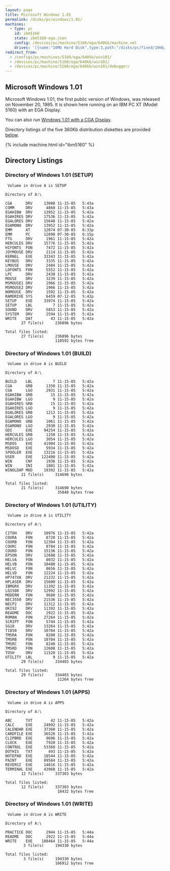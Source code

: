 ```yaml
---
layout: page
title: Microsoft Windows 1.01
permalink: /disks/pc/windows/1.01/
machines:
  - type: pc
    id: ibm5160
    state: ibm5160-ega.json
    config: /devices/pc/machine/5160/ega/640kb/machine.xml
    drives: '[{name:"10Mb Hard Disk",type:3,path:"/disks/pc/fixed/10mb/PCDOS200-WIN101-EGA.json"}]'
redirect_from:
  - /configs/pc/machines/5160/ega/640kb/win101/
  - /devices/pc/machine/5160/ega/640kb/win101/
  - /devices/pc/machine/5160/ega/640kb/win101/debugger/
---
```


Microsoft Windows 1.01
---

Microsoft Windows 1.01, the first public version of Windows, was released on November 20, 1985.  It is shown
here running on an IBM PC XT (Model 5160) with an EGA Display.

You can also run [Windows 1.01 with a CGA Display](/devices/pc/machine/5160/cga/256kb/win101/).

Directory listings of the five 360Kb distribution diskettes are provided [below](#directory-listings). 

{% include machine.html id="ibm5160" %}

Directory Listings
---

### Directory of Windows 1.01 (SETUP)

	 Volume in drive A is SETUP      
	
	Directory of A:\
	
	CGA      DRV     13008 11-15-85   5:43a
	COMM     DRV      4860 11-15-85   5:43a
	EGAHIBW  DRV     13952 11-15-85   5:42a
	EGAHIRES DRV     17536 11-15-85   5:42a
	EGALORES DRV     15648 11-15-85   5:42a
	EGAMONO  DRV     13952 11-15-85   5:42a
	EMM      AT      12874 07-30-85   6:33p
	EMM      PC      12898 07-30-85   6:15p
	FTG      DRV      1961 11-15-85   5:42a
	HERCULES DRV     15776 11-15-85   5:42a
	HIFONTS  FON      7472 11-15-85   5:42a
	JOYMOUSE DRV      2114 11-15-85   5:42a
	KERNEL   EXE     33343 11-15-85   5:42a
	KEYBUS   DRV      3335 11-15-85   5:42a
	LMOUSE   DRV      2484 11-15-85   5:42a
	LOFONTS  FON      5552 11-15-85   5:42a
	LPC      DRV      2438 11-15-85   5:42a
	MOUSE    DRV      3239 11-15-85   5:42a
	MSMOUSE1 DRV      1966 11-15-85   5:42a
	MSMOUSE2 DRV      1966 11-15-85   5:42a
	NOMOUSE  DRV      1592 11-15-85   5:42a
	RAMDRIVE SYS      6459 07-12-85   5:42p
	SETUP    EXE     33974 11-15-85   5:42a
	SETUP    LBL         7 11-15-85   5:42a
	SOUND    DRV      5853 11-15-85   5:42a
	SYSTEM   DRV      2594 11-15-85   5:42a
	WRITE    DAT        43 11-15-85   5:42a
	       27 file(s)     236896 bytes
	
	Total files listed:
	       27 file(s)     236896 bytes
	                      110592 bytes free

### Directory of Windows 1.01 (BUILD)

	 Volume in drive A is BUILD      
	
	Directory of A:\
	
	BUILD    LBL         7 11-15-85   5:42a
	CGA      GRB      1350 11-15-85   5:42a
	CGA      LGO      2931 11-15-85   5:42a
	EGAHIBW  GRB        15 11-15-85   5:42a
	EGAHIBW  LGO         9 11-15-85   5:42a
	EGAHIRES GRB        15 11-15-85   5:42a
	EGAHIRES LGO         9 11-15-85   5:42a
	EGALORES GRB      1213 11-15-85   5:42a
	EGALORES LGO         9 11-15-85   5:42a
	EGAMONO  GRB      1061 11-15-85   5:42a
	EGAMONO  LGO      2930 11-15-85   5:42a
	GDI      EXE     94254 11-15-85   5:42a
	HERCULES GRB      1250 11-15-85   5:42a
	HERCULES LGO      3054 11-15-85   5:42a
	MSDOS    EXE     41904 11-15-85   5:42a
	MSDOSD   EXE      5934 11-15-85   5:42a
	SPOOLER  EXE     13216 11-15-85   5:42a
	USER     EXE    122400 11-15-85   5:42a
	WIN      CNF      1936 11-15-85   5:42a
	WIN      INI      1801 11-15-85   5:42a
	WINOLDAP MOD     19392 11-15-85   5:42a
	       21 file(s)     314690 bytes
	
	Total files listed:
	       21 file(s)     314690 bytes
	                       35840 bytes free

### Directory of Windows 1.01 (UTILITY)

	 Volume in drive A is UTILITY    
	
	Directory of A:\
	
	CITOH    DRV     10976 11-15-85   5:42a
	COURA    FON      8720 11-15-85   5:42a
	COURB    FON     12304 11-15-85   5:42a
	COURC    FON      8784 11-15-85   5:42a
	COURD    FON     15136 11-15-85   5:42a
	EPSON    DRV     12688 11-15-85   5:42a
	HELVA    FON      8032 11-15-85   5:42a
	HELVB    FON     10480 11-15-85   5:42a
	HELVC    FON      8656 11-15-85   5:42a
	HELVD    FON     12224 11-15-85   5:42a
	HP747XA  DRV     21232 11-15-85   5:42a
	HPLASER  DRV     15600 11-15-85   5:42a
	IBMGRX   DRV     11392 11-15-85   5:42a
	LQ1500   DRV     12992 11-15-85   5:42a
	MODERN   FON      9680 11-15-85   5:42a
	NEC3550  DRV     21536 11-15-85   5:42a
	NECP2    DRV     11312 11-15-85   5:42a
	OKI92    DRV     11392 11-15-85   5:42a
	README   DOC      2922 11-15-85   5:42a
	ROMAN    FON     27264 11-15-85   5:42a
	SCRIPT   FON      5744 11-15-85   5:42a
	SG10     DRV     13264 11-15-85   5:42a
	TI850    DRV     10704 11-15-85   5:42a
	TMSRA    FON      8208 11-15-85   5:42a
	TMSRB    FON     10784 11-15-85   5:42a
	TMSRC    FON      8240 11-15-85   5:42a
	TMSRD    FON     12608 11-15-85   5:42a
	TOSH     DRV     11520 11-15-85   5:42a
	UTILITY  LBL         9 11-15-85   5:42a
	       29 file(s)     334403 bytes
	
	Total files listed:
	       29 file(s)     334403 bytes
	                       11264 bytes free

### Directory of Windows 1.01 (APPS)

	 Volume in drive A is APPS       
	
	Directory of A:\
	
	ABC      TXT        42 11-15-85   5:42a
	CALC     EXE     24992 11-15-85   5:42a
	CALENDAR EXE     37360 11-15-85   5:42a
	CARDFILE EXE     36528 11-15-85   5:42a
	CLIPBRD  EXE      9696 11-15-85   5:42a
	CLOCK    EXE      7920 11-15-85   5:42a
	CONTROL  EXE     53360 11-15-85   5:42a
	DOTHIS   TXT       493 11-15-85   5:42a
	NOTEPAD  EXE     18544 11-15-85   5:42a
	PAINT    EXE     89584 11-15-85   5:42a
	REVERSI  EXE     14816 11-15-85   5:42a
	TERMINAL EXE     43968 11-15-85   5:42a
	       12 file(s)     337303 bytes
	
	Total files listed:
	       12 file(s)     337303 bytes
	                       18432 bytes free

### Directory of Windows 1.01 (WRITE)

	 Volume in drive A is WRITE      
	
	Directory of A:\
	
	PRACTICE DOC      2944 11-15-85   5:44a
	README   DOC      2922 11-15-85   5:44a
	WRITE    EXE    188464 11-15-85   5:44a
	        3 file(s)     194330 bytes
	
	Total files listed:
	        3 file(s)     194330 bytes
	                      166912 bytes free
